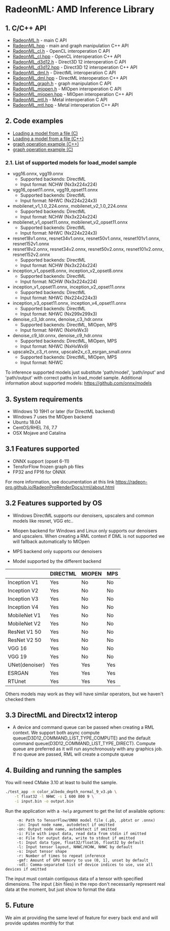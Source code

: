 # RadeonML: AMD Inference Library

## 1. C/C++ API


* [RadeonML.h](include/rml/RadeonML.h) - main C API
* [RadeonML.hpp](include/rml/RadeonML.hpp) - main and graph manipulation C++ API
* [RadeonML_cl.h](include/rml/RadeonML_cl.h) - OpenCL interoperation C API
* [RadeonML_cl.hpp](include/rml/RadeonML_cl.hpp) - OpenCL interoperation C++ API
* [RadeonML_d3d12.h](include/rml/RadeonML_d3d12.h) - Direct3D 12 interoperation C API
* [RadeonML_d3d12.hpp](include/rml/RadeonML_d3d12.hpp) - Direct3D 12 interoperation C++ API
* [RadeonML_dml.h](include/rml/RadeonML_dml.h) - DirectML interoperation C API
* [RadeonML_dml.hpp](include/rml/RadeonML_dml.hpp) - DirectML interoperation C++ API
* [RadeonML_graph.h](include/rml/RadeonML_graph.h) - graph manipulation C API
* [RadeonML_miopen.h](include/rml/RadeonML_miopen.h) - MIOpen interoperation C API
* [RadeonML_miopen.hpp](include/rml/RadeonML_miopen.hpp) - MIOpen interoperation C++ API
* [RadeonML_mtl.h](include/rml/RadeonML_mtl.h) - Metal interoperation C API
* [RadeonML_mtl.hpp](include/rml/RadeonML_mtl.hpp) - Metal interoperation C++ API



## 2. Code examples

* [Loading a model from a file (C)](samples/load_model.c)
* [Loading a model from a file (C++)](samples/load_model.cpp)
* [graph operation example (C++)](samples/graph_ops.cpp)
* [graph operation example (C)](samples/graph_ops.c)

### 2.1. List of supported models for load_model sample

* vgg16.onnx, vgg19.onnx
    * Supported backends: DirectML
    * Input format: NCHW (Nx3x224x224)
* vgg16_opset11.onnx, vgg19_opset11.onnx
    * Supported backends: DirectML
    * Input format: NHWC (Nx224x224x3)
* mobilenet_v1_1.0_224.onnx, mobilenet_v2_1.0_224.onnx
    * Supported backends: DirectML
    * Input format: NCHW (Nx3x224x224)
* mobilenet_v1_opset11.onnx, mobilenet_v2_opset11.onnx
    * Supported backends: DirectML
    * Input format: NHWC (Nx224x224x3)
* resnet18v1.onnx, resnet34v1.onnx, resnet50v1.onnx, resnet101v1.onnx, resnet152v1.onnx
* resnet18v2.onnx, resnet34v2.onnx, resnet50v2.onnx, resnet101v2.onnx, resnet152v2.onnx
    * Supported backends: DirectML
    * Input format: NCHW (Nx3x224x224)
* inception_v1_opset8.onnx, inception_v2_opset8.onnx
    * Supported backends: DirectML
    * Input format: NCHW (Nx3x224x224)
* inception_v1_opset11.onnx, inception_v2_opset11.onnx
    * Supported backends: DirectML
    * Input format: NHWC (Nx224x224x3)
* inception_v3_opset11.onnx, inception_v4_opset11.onnx
    * Supported backends: DirectML
    * Input format: NHWC (Nx299x299x3)
* denoise_c3_ldr.onnx, denoise_c3_hdr.onnx
    * Supported backends: DirectML, MIOpen, MPS
    * Input format: NHWC (NxHxWx3)
* denoise_c9_ldr.onnx, denoise_c9_hdr.onnx
    * Supported backends: DirectML, MIOpen, MPS
    * Input format: NHWC (NxHxWx9)
* upscale2x_c3_rt.onnx, upscale2x_c3_esrgan_small.onnx
    * Supported backends: DirectML, MIOpen, MPS
    * Input format: NHWC

To inference supported models just substitute 'path/model', 'path/input' and 'path/output' with correct paths in load_model sample.
Additional information about supported models: https://github.com/onnx/models

## 3. System requirements
* Windows 10 19H1 or later (for DirectML backend)
* Windows 7 uses the MIOpen backend
* Ubuntu 18.04
* CentOS/RHEL 7.6, 7.7
* OSX Mojave and Catalina

## 3.1 Features supported
* ONNX support (opset 6-11)
* TensforFlow frozen graph pb files
* FP32 and FP16 for ONNX

    
For more information, see documentation at this link 
https://radeon-pro.github.io/RadeonProRenderDocs/rml/about.html

## 3.2 Features supported by OS
* Windows DirectML supports our denoisers, upscalers and common models like resnet, VGG etc..
* Miopen backend for Windows and Linux only supports our denoisers and upscalers. When creating a RML context if DML is not supported we will fallback automatically to MIOpen
* MPS backend only supports our denoisers

* Model supported by the different backend

|    | DIRECTML | MIOPEN | MPS |
| ------------- | ------------- |------------- |------------- |
| Inception V1 | Yes  | No  | No |
| Inception V2 | Yes  | No  | No |
| Inception V3 | Yes  | No  | No |
| Inception V4 | Yes  | No  | No |
| MobileNet V1 | Yes  | No  | No |
| MobileNet V2 | Yes  | No  | No |
| ResNet V1 50 | Yes  | No  | No |
| ResNet V2 50 | Yes  | No  | No |
| VGG 16 | Yes  | No  | No |
| VGG 19 | Yes  | No  | No |
| UNet(denoiser) | Yes  | Yes  | Yes |
| ESRGAN | Yes  | Yes  | Yes|
| RTUnet | Yes  | Yes  | Yes |

Others models may work as they will have similar operators, but we haven't checked them

## 3.3 DirectML and Directx12 interop
* A device and command queue can be passed when creating a RML context. We support both async compute queue(D3D12_COMMAND_LIST_TYPE_COMPUTE) and the default command queue(D3D12_COMMAND_LIST_TYPE_DIRECT).
Compute queue are preferred as it will run asynchronously with any graphics job.
If no queue are passed, RML will create a compute queue


## 4. Building and running the samples
You will need CMake 3.10 at least to build the sample.

```bash
./test_app -m color_albedo_depth_normal_9_v3.pb \
    -t float32 -l NHWC -s 1 600 800 9 \
    -i input.bin -o output.bin
```

Run the application with a `-help` argument to get the list of available options:
```
     -m: Path to TensorFlow/ONNX model file (.pb, .pbtxt or .onnx)
     -in: Input node name, autodetect if omitted
     -on: Output node name, autodetect if omitted
     -i: File with input data, read data from stdin if omitted
     -o: File for output data, write to stdout if omitted
     -t: Input data type, float32/float16, float32 by default
     -l: Input tensor layout, NHWC/HCHW, NHWC by default
     -s: Input tensor shape
     -r: Number of times to repeat inference
     -gmf: Amount of GPU memory to use (0, 1], unset by default
     -vdl: Comma-separated list of device indices to use, use all devices if omitted
```

The input must contain contiguous data of a tensor with specified dimensions.
The input (.bin files) in the repo don't necessarily represent real data at the moment, but just show to format the data


## 5. Future
We aim at providing the same level of feature for every back end and will provide updates monthly for that


